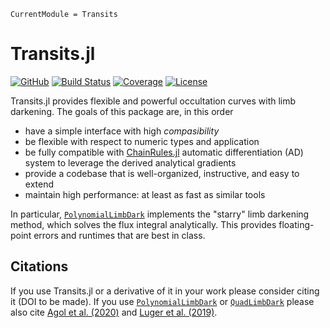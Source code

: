 ```@meta
CurrentModule = Transits
```

# Transits.jl

[![GitHub](https://img.shields.io/badge/Code-GitHub-black.svg)](https://github.com/juliaastro/Transits.jl)
[![Build Status](https://github.com/juliaastro/Transits.jl/workflows/CI/badge.svg)](https://github.com/juliaastro/Transits.jl/actions)
[![Coverage](https://codecov.io/gh/juliaastro/Transits.jl/branch/master/graph/badge.svg)](https://codecov.io/gh/juliaastro/Transits.jl)
[![License](https://img.shields.io/badge/License-MIT-yellow.svg)](https://opensource.org/licenses/MIT)

Transits.jl provides flexible and powerful occultation curves with limb darkening. The goals of this package are, in this order
* have a simple interface with high *compasibility*
* be flexible with respect to numeric types and application
* be fully compatible with [ChainRules.jl](https://github.com/juliadiff/ChainRules.jl) automatic differentiation (AD) system to leverage the derived analytical gradients
* provide a codebase that is well-organized, instructive, and easy to extend
* maintain high performance: at least as fast as similar tools

In particular, [`PolynomialLimbDark`](@ref) implements the "starry" limb darkening method, which solves the flux integral analytically. This provides floating-point errors and runtimes that are best in class.

## Citations

If you use Transits.jl or a derivative of it in your work please consider citing it (DOI to be made). If you use [`PolynomialLimbDark`](@ref) or [`QuadLimbDark`](@ref) please also cite [Agol et al. (2020)](https://ui.adsabs.harvard.edu/abs/2020AJ....159..123A/abstract) and [Luger et al. (2019)](https://ui.adsabs.harvard.edu/abs/2019AJ....157...64L/abstract).
